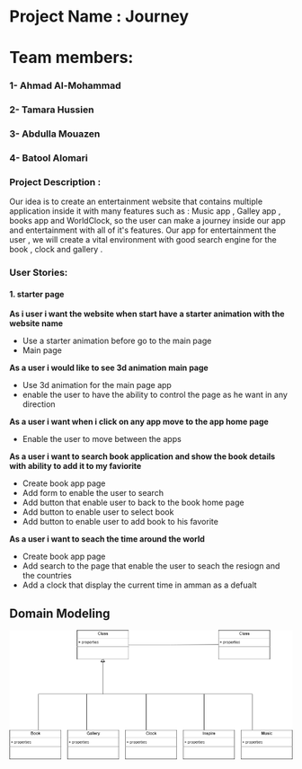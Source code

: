 

# Project Name : Journey 

# Team members:

### 1- Ahmad Al-Mohammad

### 2- Tamara Hussien 

### 3- Abdulla Mouazen

### 4- Batool Alomari

 
### Project Description : 

Our idea is to create an entertainment website that contains multiple application inside it with many features such as : Music app , Galley app , books app and WorldClock, so the user can make a journey inside our app and entertainment with all of it's features.
Our app for entertainment the user  , we will create a vital environment with good search engine for the book , clock and gallery . 

### User Stories:

#### 1. starter page
**As i user i want the website when start have a starter animation with the website name**

- Use a starter animation before go to the main page
- Main page

**As a user i would like to see 3d animation main page**
- Use 3d animation for the main page app
- enable the user to have the ability to control the page as he want in any direction

**As a user i want when i click on any app move to the app home page**

- Enable the user to move between the apps 

**As a user i want to search book application and show the book details with ability to add it to my faviorite**

- Create book app page 
- Add form to enable the user to search 
- Add button that enable user to back to the book home page 
- Add button to enable user to select book 
- Add button to enable user to add book to his  favorite

**As a user i want to seach the time around the world**

- Create book app page 
- Add search to the page that enable the user to seach the resiogn and the countries
- Add a clock that display the current time in amman as a defualt 


## Domain Modeling

![](domain.png)









